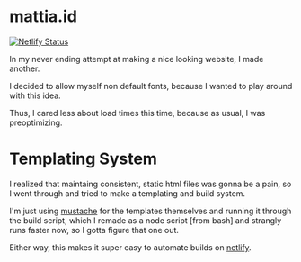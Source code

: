 # mattia.id
[![Netlify Status](https://api.netlify.com/api/v1/badges/075be8a8-5957-4130-82fc-82c93c67a8d4/deploy-status)](https://app.netlify.com/sites/mattiaschiano/deploys)

In my never ending attempt at making a nice looking website, I made another.

I decided to allow myself non default fonts, because I wanted to play around with this idea.

Thus, I cared less about load times this time, because as usual, I was preoptimizing.

# Templating System
I realized that maintaing consistent, static html files was gonna be a pain, so I went through and tried to make a templating and build system.

I'm just using [mustache](http://mustache.github.io) for the templates themselves and running it through the build script, which I remade as a node script [from bash] and strangly runs faster now, so I gotta figure that one out.

Either way, this makes it super easy to automate builds on [netlify](https://netlify.com).